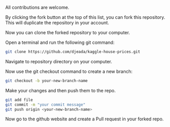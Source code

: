All contributions are welcome.

By clicking the fork button at the top of this list, you can fork this repository. This will duplicate the repository in your account.

Now you can clone the forked repository to your computer.

Open a terminal and run the following git command:

```bash
git clone https://github.com/djeada/kaggle-house-prices.git
```

Navigate to repository directory on your computer.

Now use the git checkout command to create a new branch:

```bash
git checkout -b your-new-branch-name
```

Make your changes and then push them to the repo.

```bash
git add file
git commit -m "your commit message"
git push origin <your-new-branch-name>
```

Now go to the github website and create a Pull request in your forked repo.
